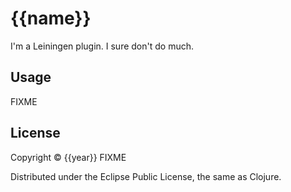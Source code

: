 # {{name}}

I'm a Leiningen plugin. I sure don't do much.

## Usage

FIXME

## License

Copyright © {{year}} FIXME

Distributed under the Eclipse Public License, the same as Clojure.

